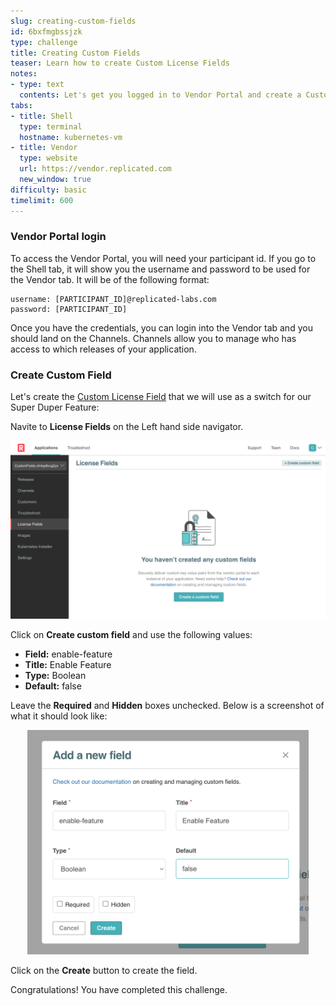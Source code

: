 ```yaml
---
slug: creating-custom-fields
id: 6bxfmgbssjzk
type: challenge
title: Creating Custom Fields
teaser: Learn how to create Custom License Fields
notes:
- type: text
  contents: Let's get you logged in to Vendor Portal and create a Custom License Field!
tabs:
- title: Shell
  type: terminal
  hostname: kubernetes-vm
- title: Vendor
  type: website
  url: https://vendor.replicated.com
  new_window: true
difficulty: basic
timelimit: 600
---
```

### Vendor Portal login

To access the Vendor Portal, you will need your participant id. If you go to the Shell tab, it will show you the username and password to be used for the Vendor tab. It will be of the following format:

```
username: [PARTICIPANT_ID]@replicated-labs.com
password: [PARTICIPANT_ID]
```

Once you have the credentials, you can login into the Vendor tab and you should land on the Channels. Channels allow you to manage who has access to which releases of your application.

### Create Custom Field

Let's create the [Custom License Field](https://docs.replicated.com/vendor/licenses-adding-custom-fields) that we will use as a switch for our Super Duper Feature:

Navite to **License Fields** on the Left hand side navigator.

<p align="center"><img src="../assets/nav-lic-fields.png" width=600></img></p>

Click on **Create custom field** and use the following values:

* **Field:** enable-feature
* **Title:** Enable Feature
* **Type:** Boolean
* **Default:** false

Leave the **Required** and **Hidden** boxes unchecked. Below is a screenshot of what it should look like:

<p align="center"><img src="../assets/create-field.png" width=450></img></p>

Click on the **Create** button to create the field.

Congratulations! You have completed this challenge.